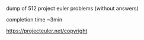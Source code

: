 dump of 512 project euler problems (without answers)

completion time ~3min

https://projecteuler.net/copyright
